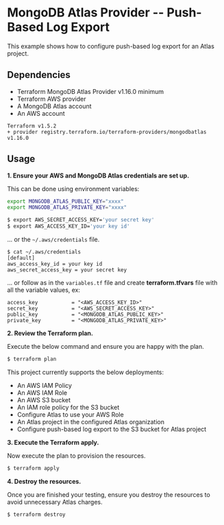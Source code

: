 # MongoDB Atlas Provider -- Push-Based Log Export 
This example shows how to configure push-based log export for an Atlas project.

## Dependencies

* Terraform MongoDB Atlas Provider v1.16.0 minimum
* Terraform AWS provider
* A MongoDB Atlas account 
* An AWS account


```
Terraform v1.5.2
+ provider registry.terraform.io/terraform-providers/mongodbatlas v1.16.0
```

## Usage

**1\. Ensure your AWS and MongoDB Atlas credentials are set up.**

This can be done using environment variables:

```bash
export MONGODB_ATLAS_PUBLIC_KEY="xxxx"
export MONGODB_ATLAS_PRIVATE_KEY="xxxx"
```

``` bash
$ export AWS_SECRET_ACCESS_KEY='your secret key'
$ export AWS_ACCESS_KEY_ID='your key id'
```

... or the `~/.aws/credentials` file.

```
$ cat ~/.aws/credentials
[default]
aws_access_key_id = your key id
aws_secret_access_key = your secret key
```
... or follow as in the `variables.tf` file and create **terraform.tfvars** file with all the variable values, ex:
```
access_key           = "<AWS_ACCESS_KEY_ID>"
secret_key           = "<AWS_SECRET_ACCESS_KEY>"
public_key           = "<MONGODB_ATLAS_PUBLIC_KEY>"
private_key          = "<MONGODB_ATLAS_PRIVATE_KEY>"
```

**2\. Review the Terraform plan.**

Execute the below command and ensure you are happy with the plan.

``` bash
$ terraform plan
```
This project currently supports the below deployments:

- An AWS IAM Policy
- An AWS IAM Role
- An AWS S3 bucket
- An IAM role policy for the S3 bucket
- Configure Atlas to use your AWS Role
- An Atlas project in the configured Atlas organization
- Configure push-based log export to the S3 bucket for Atlas project

**3\. Execute the Terraform apply.**

Now execute the plan to provision the resources.

``` bash
$ terraform apply
```

**4\. Destroy the resources.**

Once you are finished your testing, ensure you destroy the resources to avoid unnecessary Atlas charges.

``` bash
$ terraform destroy
```


